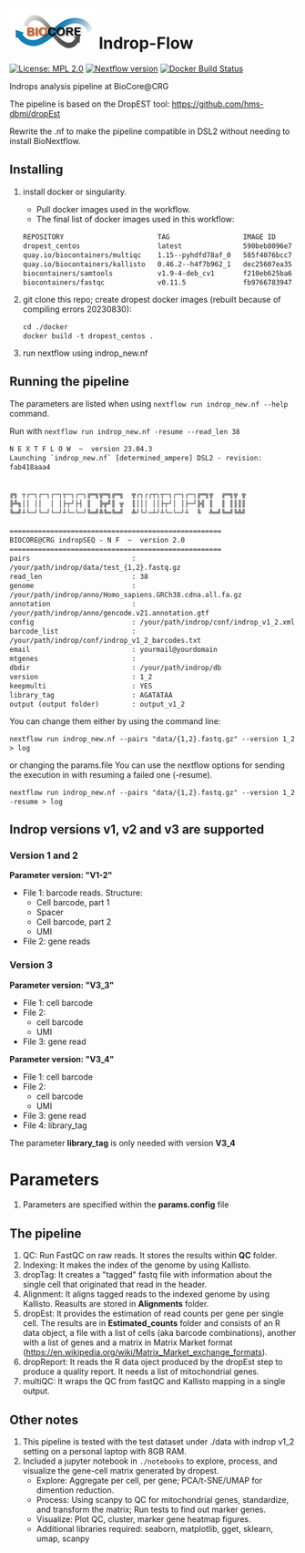 # ![indrop](https://github.com/CRG-CNAG/BioCoreMiscOpen/blob/master/logo/biocore-logo_small.png) Indrop-Flow 

[![License: MPL 2.0](https://img.shields.io/badge/License-MPL%202.0-brightgreen.svg)](https://opensource.org/licenses/MPL-2.0)
[![Nextflow version](https://img.shields.io/badge/nextflow-%E2%89%A519.10.0-brightgreen.svg)](https://www.nextflow.io/)
[![Docker Build Status](https://img.shields.io/docker/automated/biocorecrg/indrops.svg)](https://cloud.docker.com/u/biocorecrg/repository/docker/biocorecrg/indrops/builds)


Indrops analysis pipeline at BioCore@CRG

The pipeline is based on the DropEST tool:
https://github.com/hms-dbmi/dropEst

Rewrite the .nf to make the pipeline compatible in DSL2 without needing to install BioNextflow. 

## Installing
1. install docker or singularity.
   - Pull docker images used in the workflow.
   - The final list of docker images used in this workflow:

   ```
   REPOSITORY                       TAG                  IMAGE ID       
   dropest_centos                   latest               590beb8096e7   
   quay.io/biocontainers/multiqc    1.15--pyhdfd78af_0   585f4076bcc7    
   quay.io/biocontainers/kallisto   0.46.2--h4f7b962_1   dec25607ea35  
   biocontainers/samtools           v1.9-4-deb_cv1       f210eb625ba6  
   biocontainers/fastqc             v0.11.5              fb9766783947   
   ```
   
2. git clone this repo; create dropest docker images (rebuilt because of compiling errors 20230830):

   ```
   cd ./docker
   docker build -t dropest_centos .
   ```

3. run nextflow using indrop_new.nf


## Running the pipeline
The parameters are listed when using ```nextflow run indrop_new.nf --help``` command.

Run with `nextflow run indrop_new.nf -resume --read_len 38`

```
N E X T F L O W  ~  version 23.04.3
Launching `indrop_new.nf` [determined_ampere] DSL2 - revision: fab418aaa4


╔╗ ┬┌─┐┌─┐┌─┐┬─┐┌─┐╔═╗╦═╗╔═╗  ╦┌┐┌┌┬┐┬─┐┌─┐┌─┐╔═╗╦  ╔═╗╦ ╦
╠╩╗││ ││  │ │├┬┘├┤ ║  ╠╦╝║ ╦  ║│││ ││├┬┘│ │├─┘╠╣ ║  ║ ║║║║
╚═╝┴└─┘└─┘└─┘┴└─└─┘╚═╝╩╚═╚═╝  ╩┘└┘─┴┘┴└─└─┘┴  ╚  ╩═╝╚═╝╚╩╝

====================================================
BIOCORE@CRG indropSEQ - N F  ~  version 2.0
====================================================
pairs                         : /your/path/indrop/data/test_{1,2}.fastq.gz
read_len                      : 38
genome                        : /your/path/indrop/anno/Homo_sapiens.GRCh38.cdna.all.fa.gz
annotation                    : /your/path/indrop/anno/gencode.v21.annotation.gtf
config                        : /your/path/indrop/conf/indrop_v1_2.xml
barcode_list                  : /your/path/indrop/conf/indrop_v1_2_barcodes.txt
email                         : yourmail@yourdomain
mtgenes                       :
dbdir                         : /your/path/indrop/db
version                       : 1_2
keepmulti                     : YES
library_tag                   : AGATATAA
output (output folder)        : output_v1_2
```

You can change them either by using the command line:
```
nextflow run indrop_new.nf --pairs "data/{1,2}.fastq.gz" --version 1_2 > log
```
or changing the params.file
You can use the nextflow options for sending the execution in with resuming a failed one (-resume).

```
nextflow run indrop_new.nf --pairs "data/{1,2}.fastq.gz" --version 1_2 -resume > log
```


## Indrop versions v1, v2 and v3 are supported
### Version 1 and 2
**Parameter version: "V1-2"**
* File 1: barcode reads. Structure:
  * Cell barcode, part 1
  * Spacer
  * Cell barcode, part 2
  * UMI
* File 2: gene reads

### Version 3
**Parameter version: "V3_3"**
* File 1: cell barcode
* File 2: 
  * cell barcode 
  * UMI 
* File 3: gene read

**Parameter version: "V3_4"**
* File 1: cell barcode
* File 2: 
  * cell barcode 
  * UMI 
* File 3: gene read
* File 4: library_tag

The parameter **library_tag** is only needed with version **V3_4**


# Parameters
1. Parameters are specified within the **params.config** file

## The pipeline
1. QC: Run FastQC on raw reads. It stores the results within **QC** folder.
1. Indexing: It makes the index of the genome by using Kallisto.
1. dropTag: It creates a "tagged" fastq file with information about the single cell that originated that read in the header. 
1. Alignment: It aligns tagged reads to the indexed genome by using Kallisto. Reasults are stored in **Alignments** folder.
1. dropEst: It provides the estimation of read counts per gene per single cell. The results are in **Estimated_counts** folder and consists of an R data object, a file with a list of cells (aka barcode combinations), another with a list of genes and a matrix in Matrix Market format (https://en.wikipedia.org/wiki/Matrix_Market_exchange_formats).
1. dropReport: It reads the R data oject produced by the dropEst step to produce a quality report. It needs a list of mitochondrial genes. 
1. multiQC: It wraps the QC from fastQC and Kallisto mapping in a single output. 

## Other notes
1. This pipeline is tested with the test dataset under ./data with indrop v1_2 setting on a personal laptop with 8GB RAM.
2. Included a jupyter notebook in `./notebooks` to explore, process, and visualize the gene-cell matrix generated by dropest.
   - Explore: Aggregate per cell, per gene; PCA/t-SNE/UMAP for dimention reduction.
   - Process: Using scanpy to QC for mitochondrial genes, standardize, and transform the matrix; Run tests to find out marker genes.
   - Visualize: Plot QC, cluster, marker gene heatmap figures.
   - Additional libraries required: seaborn, matplotlib, gget, sklearn, umap, scanpy

